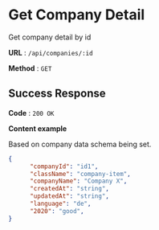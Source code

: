 # Get Company Detail

Get company detail by id

**URL** : `/api/companies/:id`

**Method** : `GET`


## Success Response

**Code** : `200 OK`

**Content example**

Based on company data schema being set.

```json
{
      "companyId": "id1",
      "className": "company-item",
      "companyName": "Company X",
      "createdAt": "string",
      "updatedAt": "string",
      "language": "de",
      "2020": "good",
}
```